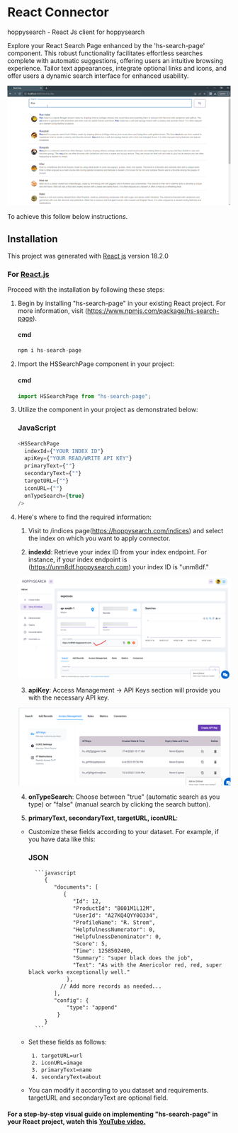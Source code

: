 # React Connector

hoppysearch - React Js client for hoppysearch

Explore your React Search Page enhanced by the 'hs-search-page' component. This robust functionality facilitates effortless searches complete with automatic suggestions, offering users an intuitive browsing experience. Tailor text appearances, integrate optional links and icons, and offer users a dynamic search interface for enhanced usability.

![alt text](hs-searchpage-react/img/img1.png)

To achieve this follow below instructions.

## Installation

This project was generated with [React js](https://react.dev/learn/start-a-new-react-project) version 18.2.0

### For [React.js](https://react.dev/learn/start-a-new-react-project)

Proceed with the installation by following these steps:

1. Begin by installing "hs-search-page" in your existing React project. For more information, visit (https://www.npmjs.com/package/hs-search-page).

    #### cmd

    ```Javascript
    npm i hs-search-page
    ```

2. Import the HSSearchPage component in your project:

    #### cmd

    ```javascript
    import HSSearchPage from "hs-search-page";
    ```

3. Utilize the component in your project as demonstrated below:

    ### JavaScript
    ```javascript
    <HSSearchPage
      indexId={"YOUR INDEX ID"}    
      apiKey={"YOUR READ/WRITE API KEY"}   
      primaryText={""}    
      secondaryText={""}    
      targetURL={""}    
      iconURL={""}    
      onTypeSearch={true}
    />
    ```

4. Here's where to find the required information:

   1. Visit to /indices page(https://hoppysearch.com/indices) and select the index on which you want to apply connector.
   
   2. **indexId**: Retrieve your index ID from your index endpoint. For instance, if your index endpoint is (https://unm8df.hoppysearch.com) your index ID is "unm8df."

    ![alt text](hs-searchpage-react/img/img2.png)

   3. **apiKey**: Access Management -> API Keys section will provide you with the necessary API key.

    ![alt text](hs-searchpage-react/img/img3.png)

   4. **onTypeSearch**: Choose between "true" (automatic search as you type) or "false" (manual search by clicking the search button).

   5. **primaryText, secondaryText, targetURL, iconURL**: 
   
    -  Customize these fields according to your dataset. For example, if you have data like this:
      
          ### JSON

             ```javascript
                {
                   "documents": [
                      {
                         "Id": 12,
                         "ProductId": "B001M1L12M",
                         "UserId": "A27KQ4QYY0O334",
                         "ProfileName": "R. Strom",
                         "HelpfulnessNumerator": 0,
                         "HelpfulnessDenominator": 0,
                         "Score": 5,
                         "Time": 1258502400,
                         "Summary": "super black does the job",
                         "Text": "As with the Americolor red, red, super black works exceptionally well."
                       },
                     // Add more records as needed...
                   ],
                   "config": {
                       "type": "append"
                    }
                }
             ```
    - Set these fields as follows:

           1. targetURL=url
           2. iconURL=image
           3. primaryText=name
           4. secondaryText=about

    - You can modify it according to you dataset and requirements. targetURL and secondaryText are optional field.

#### For a step-by-step visual guide on implementing "hs-search-page" in your React project, watch this [YouTube video.](https://youtu.be/ukECXrxcvm0)


